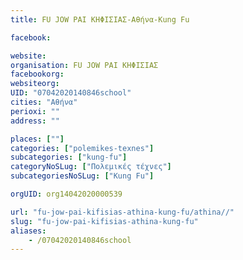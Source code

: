 ```yaml
---
title: FU JOW PAI ΚΗΦΙΣΙΑΣ-Αθήνα-Kung Fu

facebook:

website:
organisation: FU JOW PAI ΚΗΦΙΣΙΑΣ
facebookorg:
websiteorg:
UID: "07042020140846school"
cities: "Αθήνα"
perioxi: ""
address: ""

places: [""]
categories: ["polemikes-texnes"]
subcategories: ["kung-fu"]
categoryNoSLug: ["Πολεμικές τέχνες"]
subcategoriesNoSLug: ["Kung Fu"]

orgUID: org14042020000539

url: "fu-jow-pai-kifisias-athina-kung-fu/athina//"
slug: "fu-jow-pai-kifisias-athina-kung-fu"
aliases:
    - /07042020140846school
---
```





